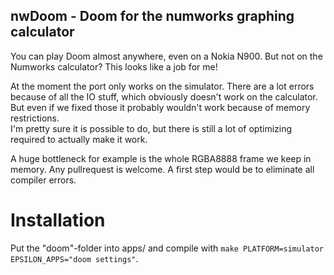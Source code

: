 ## nwDoom - Doom for the numworks graphing calculator

You can play Doom almost anywhere, even on a Nokia N900. But not on the Numworks calculator? This looks like a job for me! 

At the moment the port only works on the simulator. There are a lot errors because of all the IO stuff, which obviously doesn't work on the calculator. But even if we fixed those it probably wouldn't work because of memory restrictions.  
I'm pretty sure it is possible to do, but there is still a lot of optimizing required to actually make it work.  

A huge bottleneck for example is the whole RGBA8888 frame we keep in memory.
Any pullrequest is welcome. A first step would be to eliminate all compiler errors.

# Installation

Put the "doom"-folder into apps/ and compile with `make PLATFORM=simulator EPSILON_APPS="doom settings"`.
